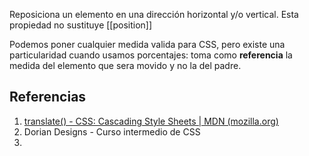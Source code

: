 Reposiciona un elemento en una dirección horizontal y/o vertical. Esta propiedad no sustituye [[position]]

Podemos poner cualquier medida valida para CSS, pero existe una particularidad cuando usamos porcentajes: toma como **referencia** la medida del elemento que sera movido y no la del padre. 
## Referencias
1. [translate() - CSS: Cascading Style Sheets | MDN (mozilla.org)](https://developer.mozilla.org/en-US/docs/Web/CSS/transform-function/translate)
2. Dorian Designs - Curso intermedio de CSS
3. 
